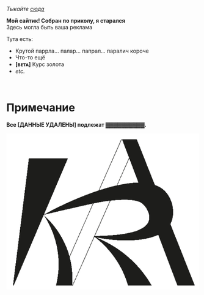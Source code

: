 
<i>Тыкайте <a href="https://rkrch.github.io/">сюда</a></i></p>

<b>Мой сайтик! Собран по приколу, я старался</b>
<br>Здесь могла быть ваша реклама</br>

Тута есть:<ul>
<li>Крутой паррла... палар... папрал... паралич короче
<li>Что-то ещё
<li><b>[ʙᴇᴛᴀ]</b> Курс золота
<li><i>etc.</i></ul>


<br><h1>Примечание</h1>
<b>Все [ДАННЫЕ УДАЛЕНЫ] подлежат ▓▓▓▓▓▓▓▓▓▓.</b>


<p align=center><a href="https://1280px.github.io/hueblocks"><img src="https://github.com/rkrch/rkrch.github.io/blob/main/images/obed_yutnenko_002.png"></a><br>
